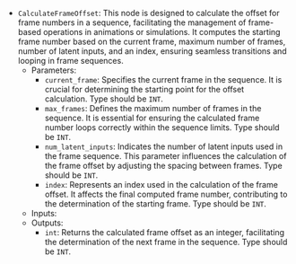 - `CalculateFrameOffset`: This node is designed to calculate the offset for frame numbers in a sequence, facilitating the management of frame-based operations in animations or simulations. It computes the starting frame number based on the current frame, maximum number of frames, number of latent inputs, and an index, ensuring seamless transitions and looping in frame sequences.
    - Parameters:
        - `current_frame`: Specifies the current frame in the sequence. It is crucial for determining the starting point for the offset calculation. Type should be `INT`.
        - `max_frames`: Defines the maximum number of frames in the sequence. It is essential for ensuring the calculated frame number loops correctly within the sequence limits. Type should be `INT`.
        - `num_latent_inputs`: Indicates the number of latent inputs used in the frame sequence. This parameter influences the calculation of the frame offset by adjusting the spacing between frames. Type should be `INT`.
        - `index`: Represents an index used in the calculation of the frame offset. It affects the final computed frame number, contributing to the determination of the starting frame. Type should be `INT`.
    - Inputs:
    - Outputs:
        - `int`: Returns the calculated frame offset as an integer, facilitating the determination of the next frame in the sequence. Type should be `INT`.
